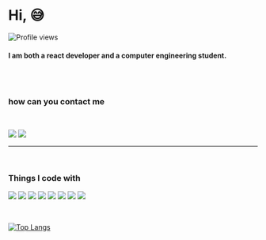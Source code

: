 

# Hi, :sweat_smile:

 

![Profile views](https://gpvc.arturio.dev/hsglc)  


#### I am both a react developer and a computer engineering student. 


<br />
<br />

### how can you contact me

<br />

[<img src="https://img.icons8.com/doodle/48/000000/twitter--v1.png"/>][twitter]
[<img src="https://img.icons8.com/doodle/50/000000/linkedin--v2.png"/>][linkedin]

<hr />
<br />




###  Things I code with
<p>
  <img src="https://img.icons8.com/dusk/48/000000/javascript.png"/>
  <img src="https://img.icons8.com/bubbles/48/000000/react.png"/>
  <img src="https://img.icons8.com/color/48/000000/git.png"/>
  <img src="https://img.icons8.com/color/48/000000/npm.png"/>
  <img src="https://img.icons8.com/nolan/48/html.png"/>
  <img src="https://img.icons8.com/dusk/48/000000/css3.png"/>
  <img src="https://img.icons8.com/color/48/000000/sass.png"/>
  <img src="https://img.icons8.com/color/48/000000/firebase.png"/>
 
  
</p>
<p> 
</p>
<br />





[![Top Langs](https://github-readme-stats.vercel.app/api/top-langs/?username=hsglc&layout=compact)](https://github.com/anuraghazra/github-readme-stats)






[twitter]: https://twitter.com/hgulcu0
[linkedin]: https://www.linkedin.com/in/huseyin-gulcu-79859a1b7/
